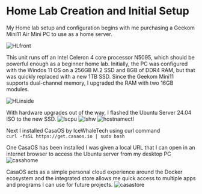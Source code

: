 # Home Lab Creation and Initial Setup

My Home lab setup and configuration begins with me purchasing a Geekom Mini11 Air Mini PC to use as a home server.  

![HLfront](https://github.com/emt-py/HomeLab/assets/72234380/1d5cec4f-dfec-4865-9c9d-a80000c75049)

This unit runs off an Intel Celeron 4 core processor N5095, which should be powerful enough as a beginner home lab. Initially, the PC was configured with the Windos 11 OS on a 256GB M.2  SSD and 8GB of DDR4 RAM, but that was quickly replaced with a new 1TB SSD. 
Since the Geekom Mini11 supports dual-channel memory, I upgraded the RAM with two 16GB modules.

![HLinside](https://github.com/emt-py/HomeLab/assets/72234380/8bb4bef8-b257-4013-ad3a-f08083befa01)

With hardware upgrades out of the way, I flashed the Ubuntu Server 24.04 ISO to the new SSD.
![lscpu](https://github.com/emt-py/HomeLab/assets/72234380/db3ad653-8005-40ab-b4b1-853b63cf5c12)
![lshw](https://github.com/emt-py/HomeLab/assets/72234380/8edc1ff5-e8b1-45da-a2bd-e95af2a711c2)
![hostnamectl](https://github.com/emt-py/HomeLab/assets/72234380/590c1285-c2ba-4b74-a0e8-104322bec159)

Next I installed CasaOS by IceWhaleTech using curl command  
`curl -fsSL https://get.casaos.io | sudo bash`

One CasaOS has been installed I was given a local URL that I can open in an internet browser to access the Ubuntu server from my desktop PC
![casahome](https://github.com/emt-py/HomeLab/assets/72234380/35bffb48-6e50-49ee-92c6-7225dc6075e9)

CasaOS acts as a simple personal cloud experience around the Docker ecosystem and the integrated store allows me quick access to multiple apps and programs I can use for future projects.
![casastore](https://github.com/emt-py/HomeLab/assets/72234380/add005c0-9f02-4e3e-9a68-ad141a68bbca)
